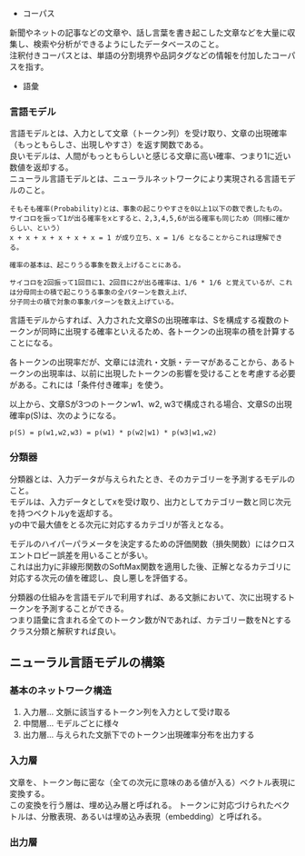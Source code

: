 - コーパス  

新聞やネットの記事などの文章や、話し言葉を書き起こした文章などを大量に収集し、検索や分析ができるようにしたデータベースのこと。  
注釈付きコーパスとは、単語の分割境界や品詞タグなどの情報を付加したコーパスを指す。

- 語彙

### 言語モデル
言語モデルとは、入力として文章（トークン列）を受け取り、文章の出現確率（もっともらしさ、出現しやすさ）を返す関数である。  
良いモデルは、人間がもっともらしいと感じる文章に高い確率、つまり1に近い数値を返却する。  
ニューラル言語モデルとは、ニューラルネットワークにより実現される言語モデルのこと。  

```
そもそも確率(Probability)とは、事象の起こりやすさを0以上1以下の数で表したもの。  
サイコロを振って1が出る確率をxとすると、2,3,4,5,6が出る確率も同じため（同様に確からしい、という）  
x + x + x + x + x + x = 1 が成り立ち、x = 1/6 となることからこれは理解できる。

確率の基本は、起こりうる事象を数え上げることにある。

サイコロを2回振って1回目に1、2回目に2が出る確率は、1/6 * 1/6 と覚えているが、これは分母同士の積で起こりうる事象の全パターンを数え上げ、
分子同士の積で対象の事象パターンを数え上げている。
```

言語モデルからすれば、入力された文章Sの出現確率は、Sを構成する複数のトークンが同時に出現する確率といえるため、各トークンの出現率の積を計算することになる。

各トークンの出現率だが、文章には流れ・文脈・テーマがあることから、あるトークンの出現率は、以前に出現したトークンの影響を受けることを考慮する必要がある。これには「条件付き確率」を使う。

以上から、文章Sが3つのトークンw1、w2, w3で構成される場合、文章Sの出現確率p(S)は、次のようになる。

`p(S) = p(w1,w2,w3) = p(w1) * p(w2|w1) * p(w3|w1,w2)`


### 分類器
分類器とは、入力データが与えられたとき、そのカテゴリーを予測するモデルのこと。  
モデルは、入力データとしてxを受け取り、出力としてカテゴリー数と同じ次元を持つベクトルyを返却する。  
yの中で最大値をとる次元に対応するカテゴリが答えとなる。

モデルのハイパーパラメータを決定するための評価関数（損失関数）にはクロスエントロピー誤差を用いることが多い。  
これは出力yに非線形関数のSoftMax関数を適用した後、正解となるカテゴリに対応する次元の値を確認し、良し悪しを評価する。

分類器の仕組みを言語モデルで利用すれば、ある文脈において、次に出現するトークンを予測することができる。  
つまり語彙に含まれる全てのトークン数がNであれば、カテゴリー数をNとするクラス分類と解釈すれば良い。

## ニューラル言語モデルの構築
### 基本のネットワーク構造
1. 入力層... 文脈に該当するトークン列を入力として受け取る
2. 中間層... モデルごとに様々
3. 出力層... 与えられた文脈下でのトークン出現確率分布を出力する

### 入力層
文章を、トークン毎に密な（全ての次元に意味のある値が入る）ベクトル表現に変換する。  
この変換を行う層は、埋め込み層と呼ばれる。
トークンに対応づけられたベクトルは、分散表現、あるいは埋め込み表現（embedding）と呼ばれる。




### 出力層
